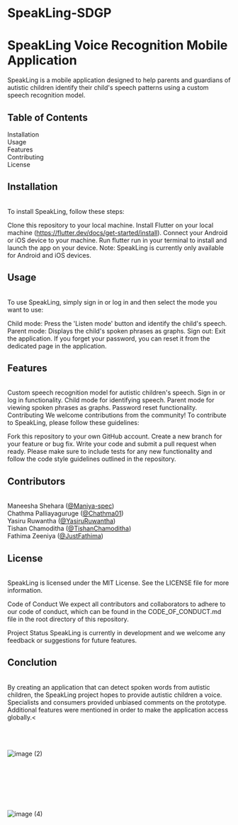 # SpeakLing-SDGP

 
<h1>SpeakLing Voice Recognition Mobile Application</h1>

SpeakLing is a mobile application designed to help parents and guardians of autistic children identify their child's speech patterns using a custom speech recognition model.

<h2>Table of Contents</h2>


Installation<br>
Usage<br>
Features<br>
Contributing<br>
License<br>

<h2>Installation</h2><br>
To install SpeakLing, follow these steps:

Clone this repository to your local machine.
Install Flutter on your local machine (https://flutter.dev/docs/get-started/install).
Connect your Android or iOS device to your machine.
Run flutter run in your terminal to install and launch the app on your device.
Note: SpeakLing is currently only available for Android and iOS devices.

<h2>Usage</h2><br>
To use SpeakLing, simply sign in or log in and then select the mode you want to use:

Child mode: Press the 'Listen mode' button and identify the child's speech.
Parent mode: Displays the child's spoken phrases as graphs.
Sign out: Exit the application.
If you forget your password, you can reset it from the dedicated page in the application.

<h2>Features</h2><br>
Custom speech recognition model for autistic children's speech.
Sign in or log in functionality.
Child mode for identifying speech.
Parent mode for viewing spoken phrases as graphs.
Password reset functionality.
Contributing
We welcome contributions from the community! To contribute to SpeakLing, please follow these guidelines:

Fork this repository to your own GitHub account.
Create a new branch for your feature or bug fix.
Write your code and submit a pull request when ready.
Please make sure to include tests for any new functionality and follow the code style guidelines outlined in the repository.

<h2>Contributors</h2><br>
Maneesha Shehara (<a href="https://github.com/Maniya-spec">@Maniya-spec</a>)<br>
Chathma Palliayaguruge (<a href="https://github.com/Chathma01">@Chathma01</a>)<br>
Yasiru Ruwantha (<a href="https://github.com/YasiruRuwantha">@YasiruRuwantha</a>)<br>
Tishan Chamoditha (<a href="https://github.com/TishanChamoditha">@TishanChamoditha</a>)<br>
Fathima Zeeniya (<a href="https://github.com/JustFathima">@JustFathima</a>)<br>


<h2>License</h2><br>
SpeakLing is licensed under the MIT License. See the LICENSE file for more information.

Code of Conduct
We expect all contributors and collaborators to adhere to our code of conduct, which can be found in the CODE_OF_CONDUCT.md file in the root directory of this repository.

Project Status
SpeakLing is currently in development and we welcome any feedback or suggestions for future features.


<h2>Conclution</h2><br>
By creating an application that can detect spoken words from autistic children, the SpeakLing project hopes to provide autistic children a voice. Specialists and consumers provided  unbiased comments on the prototype. Additional features were mentioned in order to make the application access globally.<<br><br><br><br>

![image (2)](https://user-images.githubusercontent.com/115392314/230159409-4836cc24-1d4d-491a-8b33-f7e92e37e8bc.png)<br><br><br><br><br><br><br><br>
![image (4)](https://user-images.githubusercontent.com/115392314/230160861-568611bf-9698-4638-9ea9-12efb7c20fc3.png)
